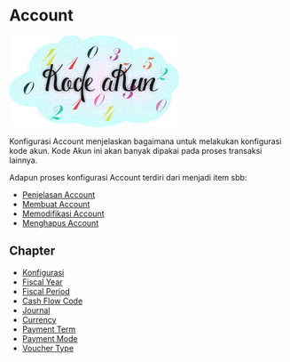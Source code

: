 # Account

![](/img/account/account.jpeg)

Konfigurasi Account menjelaskan bagaimana untuk melakukan konfigurasi kode akun.
Kode Akun ini akan banyak dipakai pada proses transaksi lainnya.

Adapun proses konfigurasi Account terdiri dari menjadi item sbb:
- [Penjelasan Account](account/penjelasan.md)
- [Membuat Account](account/membuat.md)
- [Memodifikasi Account](account/memodifikasi.md)
- [Menghapus Account](account/menghapus.md)

## Chapter
- [Konfigurasi](../konfigurasi.md)
- [Fiscal Year](./fiscal-year.md)
- [Fiscal Period](./fiscal-period.md)
- [Cash Flow Code](./cash-flow-code.md)
- [Journal](./journal.md)
- [Currency](./currency.md)
- [Payment Term](./payment-term.md)
- [Payment Mode](./payment-mode.md)
- [Voucher Type](./voucher-type.md)
